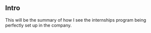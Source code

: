 ## Intro

This will be the summary of how I see the internships program being perfectly set up in the company. 
